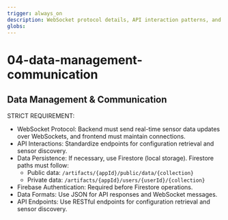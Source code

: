 ```yaml
---
trigger: always_on
description: WebSocket protocol details, API interaction patterns, and data formats.
globs: 
---
```

# 04-data-management-communication

## Data Management & Communication

STRICT REQUIREMENT:
- WebSocket Protocol: Backend must send real-time sensor data updates over WebSockets, and frontend must maintain connections.
- API Interactions: Standardize endpoints for configuration retrieval and sensor discovery.
- Data Persistence: If necessary, use Firestore (local storage). Firestore paths must follow:
  - Public data: `/artifacts/{appId}/public/data/{collection}`
  - Private data: `/artifacts/{appId}/users/{userId}/{collection}`
- Firebase Authentication: Required before Firestore operations.
- Data Formats: Use JSON for API responses and WebSocket messages.
- API Endpoints: Use RESTful endpoints for configuration retrieval and sensor discovery.

